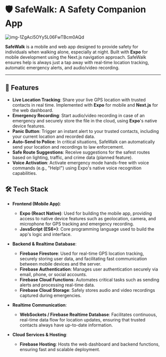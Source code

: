 # 🛡️ SafeWalk: A Safety Companion App


![img-1ZgAci5OYy5L06FwTBcm0AQd](https://github.com/user-attachments/assets/7bfaf397-01ea-406f-9151-97438cac781d)

**SafeWalk** is a mobile and web app designed to provide safety for individuals when walking alone, especially at night. Built with **Expo** for mobile development using the Next.js navigation approach. SafeWalk ensures help is always just a tap away with real-time location tracking, automatic emergency alerts, and audio/video recording.

---

## 🌟 Features

- **Live Location Tracking**: Share your live GPS location with trusted contacts in real time. Implemented with **Expo** for mobile and **Next.js** for the web dashboard.
- **Emergency Recording**: Start audio/video recording in case of an emergency and securely store the file in the cloud, using **Expo**'s native device features.
- **Panic Button**: Trigger an instant alert to your trusted contacts, including your current location and recorded data.
- **Auto-Send to Police**: In critical situations, SafeWalk can automatically send your location and recordings to law enforcement.
- **Safe Route Suggestions**: Receive suggestions for the safest routes based on lighting, traffic, and crime data (planned feature).
- **Voice Activation**: Activate emergency mode hands-free with voice commands (e.g., "Help!") using Expo's native voice recognition capabilities.


## 🛠️ Tech Stack


- **Frontend (Mobile App)**:
  - **Expo (React Native)**: Used for building the mobile app, providing access to native device features such as geolocation, camera, and microphone for GPS tracking and emergency recording.
  - **JavaScript (ES6+)**: Core programming language used to build the app's logic and interface.
  
- **Backend & Realtime Database**:
  - **Firebase Firestore**: Used for real-time GPS location tracking, securely storing user data, and facilitating fast communication between mobile devices and the server.
  - **Firebase Authentication**: Manages user authentication securely via email, phone, or social accounts.
  - **Firebase Cloud Functions**: Automates critical tasks such as sending alerts and processing real-time data.
  - **Firebase Cloud Storage**: Safely stores audio and video recordings captured during emergencies.

- **Realtime Communication**:
  - **WebSockets / Firebase Realtime Database**: Facilitates continuous, real-time data flow for location updates, ensuring that trusted contacts always have up-to-date information.

- **Cloud Services & Hosting**:
  - **Firebase Hosting**: Hosts the web dashboard and backend functions, ensuring fast and scalable deployment.
